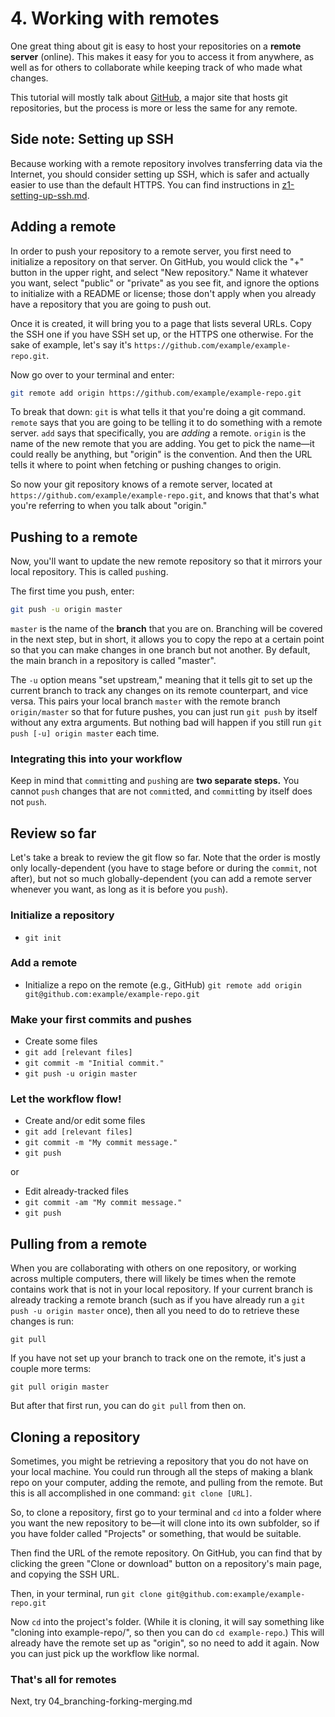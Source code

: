 # 4. Working with remotes

One great thing about git is easy to host your repositories on a **remote server** (online). This makes it easy for you to access it from anywhere, as well as
for others to collaborate while keeping track of who made what changes.

This tutorial will mostly talk about [GitHub](https://github.com), a major site that hosts git repositories, but the process is more or less the same for any
remote.

## Side note: Setting up SSH

Because working with a remote repository involves transferring data via the Internet, you should consider setting up SSH, which is safer and actually easier to
use than the default HTTPS. You can find instructions in [z1-setting-up-ssh.md](z1-setting-up-ssh.md).

## Adding a remote

In order to push your repository to a remote server, you first need to initialize a repository on that server. On GitHub, you would click the "+" button in the
upper right, and select "New repository." Name it whatever you want, select "public" or "private" as you see fit, and ignore the options to initialize with a
README or license; those don't apply when you already have a repository that you are going to push out.

Once it is created, it will bring you to a page that lists several URLs. Copy the SSH one if you have SSH set up, or the HTTPS one otherwise. For the sake of
example, let's say it's `https://github.com/example/example-repo.git`.

Now go over to your terminal and enter:

```sh
git remote add origin https://github.com/example/example-repo.git
```

To break that down: `git` is what tells it that you're doing a git command. `remote` says that you are going to be telling it to do something with a remote
server. `add` says that specifically, you are *adding* a remote. `origin` is the name of the new remote that you are adding. You get to pick the name—it could
really be anything, but "origin" is the convention. And then the URL tells it where to point when fetching or pushing changes to origin.

So now your git repository knows of a remote server, located at `https://github.com/example/example-repo.git`, and knows that that's what you're referring to
when you talk about "origin."

## Pushing to a remote

Now, you'll want to update the new remote repository so that it mirrors your local repository. This is called `push`ing.

The first time you push, enter:

```sh
git push -u origin master
```

`master` is the name of the **branch** that you are on. Branching will be covered in the next step, but in short, it allows you to copy the repo at a certain
point so that you can make changes in one branch but not another. By default, the main branch in a repository is called "master".

The `-u` option means "set upstream," meaning that it tells git to set up the current branch to track any changes on its remote counterpart, and vice versa.
This pairs your local branch `master` with the remote branch `origin/master` so that for future pushes, you can just run `git push` by itself without any extra
arguments. But nothing bad will happen if you still run `git push [-u] origin master` each time.

### Integrating this into your workflow

Keep in mind that `commit`ting and `push`ing are **two separate steps.** You cannot `push` changes that are not `commit`ted, and `commit`ting by itself does
not `push`.

## Review so far

Let's take a break to review the git flow so far. Note that the order is mostly only locally-dependent (you have to stage before or during the `commit`, not
after), but not so much globally-dependent (you can add a remote server whenever you want, as long as it is before you `push`).

### Initialize a repository

* `git init`

### Add a remote

* Initialize a repo on the remote (e.g., GitHub) `git remote add origin git@github.com:example/example-repo.git`

### Make your first commits and pushes

* Create some files
* `git add [relevant files]`
* `git commit -m "Initial commit."`
* `git push -u origin master`

### Let the workflow flow!

* Create and/or edit some files
* `git add [relevant files]`
* `git commit -m "My commit message."`
* `git push`

or

* Edit already-tracked files
* `git commit -am "My commit message."`
* `git push`

## Pulling from a remote

When you are collaborating with others on one repository, or working across
multiple computers, there will likely be times when the remote contains work
that is not in your local repository. If your current branch is already tracking
a remote branch (such as if you have already run a `git push -u origin master`
once), then all you need to do to retrieve these changes is run:

```git
git pull
```

If you have not set up your branch to track one on the remote, it's just a couple
more terms:

```git
git pull origin master
```

But after that first run, you can do `git pull` from then on.

## Cloning a repository

Sometimes, you might be retrieving a repository that you do not have on your
local machine. You could run through all the steps of making a blank repo on
your computer, adding the remote, and pulling from the remote. But this is all
accomplished in one command: `git clone [URL]`.

So, to clone a repository, first go to your terminal and `cd` into a folder
where you want the new repository to be—it will clone into its own subfolder, so
if you have folder called "Projects" or something, that would be suitable.

Then find the URL of the remote repository. On GitHub, you can find that by
clicking the green "Clone or download" button on a repository's main page, and
copying the SSH URL.

Then, in your terminal, run `git clone git@github.com:example/example-repo.git`

Now `cd` into the project's folder. (While it is cloning, it will say something
like "cloning into example-repo/", so then you can do `cd example-repo`.) This
will already have the remote set up as "origin", so no need to add it again. Now
you can just pick up the workflow like normal.

### That's all for remotes

Next, try 04_branching-forking-merging.md
